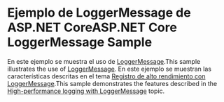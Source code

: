 # <a name="aspnet-core-loggermessage-sample"></a><span data-ttu-id="3fa49-101">Ejemplo de LoggerMessage de ASP.NET Core</span><span class="sxs-lookup"><span data-stu-id="3fa49-101">ASP.NET Core LoggerMessage Sample</span></span>

<span data-ttu-id="3fa49-102">En este ejemplo se muestra el uso de [LoggerMessage](https://docs.microsoft.com/dotnet/api/microsoft.extensions.logging.loggermessage).</span><span class="sxs-lookup"><span data-stu-id="3fa49-102">This sample illustrates the use of [LoggerMessage](https://docs.microsoft.com/dotnet/api/microsoft.extensions.logging.loggermessage).</span></span> <span data-ttu-id="3fa49-103">En este ejemplo se muestran las características descritas en el tema [Registro de alto rendimiento con LoggerMessage](https://docs.microsoft.com/aspnet/core/fundamentals/logging/loggermessage).</span><span class="sxs-lookup"><span data-stu-id="3fa49-103">This sample demonstrates the features described in the [High-performance logging with LoggerMessage](https://docs.microsoft.com/aspnet/core/fundamentals/logging/loggermessage) topic.</span></span>
